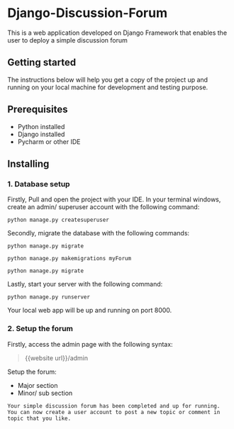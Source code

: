 # Django-Discussion-Forum
This is a web application developed on Django Framework that enables the user to deploy a simple discussion forum

## Getting started
The instructions below will help you get a copy of the project up and running on your local machine for development and testing purpose.

## Prerequisites
- Python installed
- Django installed
- Pycharm or other IDE

## Installing
### 1. Database setup
Firstly, Pull and open the project with your IDE.
In your terminal windows, create an admin/ superuser account with the following command:

```
python manage.py createsuperuser
```

Secondly, migrate the database with the following commands:
```
python manage.py migrate

python manage.py makemigrations myForum

python manage.py migrate
```

Lastly, start your server with the following command:

```
python manage.py runserver
```
Your local web app will be up and running on port 8000.

### 2. Setup the forum
Firstly, access the admin page with the following syntax:
> {{website url}}/admin

Setup the forum:
- Major section
- Minor/ sub section

```
Your simple discussion forum has been completed and up for running.
You can now create a user account to post a new topic or comment in topic that you like.
```
